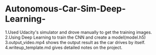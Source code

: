 # Autonomous-Car-Sim-Deep-Learning-
1.Used Udacity's simulator and drove manually to get the training images.
2.Using Deep Learning to train the CNN and create a model(model.h5)
3.output_video.mp4 shows the output result as the car drives by itself.
4.writeup_template.md gives detailed notes on the project.
